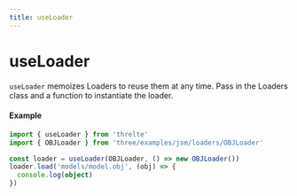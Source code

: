 ```yaml
---
title: useLoader
---
```


# useLoader

`useLoader` memoizes Loaders to reuse them at any time. Pass in the Loaders class and a function to instantiate the loader.

#### Example <!-- omit in toc -->

```ts
import { useLoader } from 'threlte'
import { OBJLoader } from 'three/examples/jsm/loaders/OBJLoader'

const loader = useLoader(OBJLoader, () => new OBJLoader())
loader.load('models/model.obj', (obj) => {
  console.log(object)
})
```
